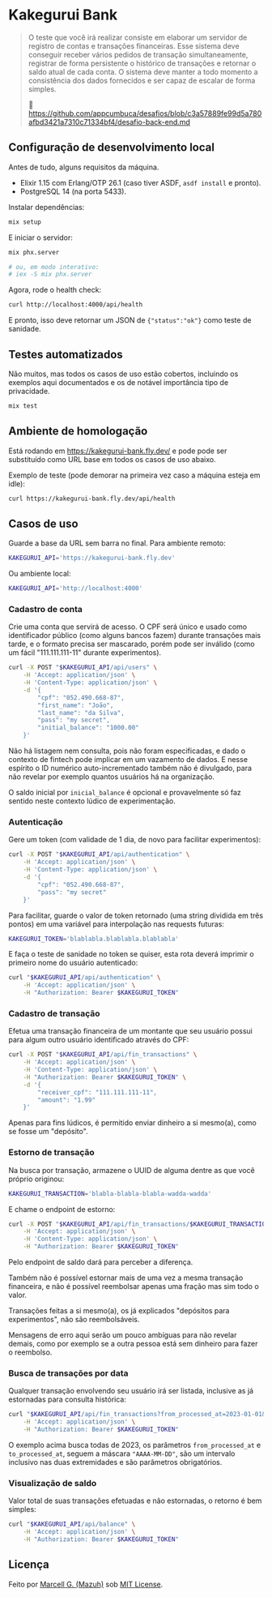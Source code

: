 # Kakegurui Bank

> O teste que você irá realizar consiste em elaborar um servidor de registro de contas e
> transações financeiras. Esse sistema deve conseguir receber vários pedidos de transação
> simultaneamente, registrar de forma persistente o histórico de transações e retornar o
> saldo atual de cada conta. O sistema deve manter a todo momento a consistência dos dados
> fornecidos e ser capaz de escalar de forma simples.
>
> 🔗 https://github.com/appcumbuca/desafios/blob/c3a57889fe99d5a780afbd3421a7310c71334bf4/desafio-back-end.md

## Configuração de desenvolvimento local

Antes de tudo, alguns requisitos da máquina.

- Elixir 1.15 com Erlang/OTP 26.1 (caso tiver ASDF, `asdf install` e pronto).
- PostgreSQL 14 (na porta 5433).

Instalar dependências:

```sh
mix setup
```

E iniciar o servidor:

```sh
mix phx.server

# ou, em modo interativo:
# iex -S mix phx.server
```

Agora, rode o health check:

```sh
curl http://localhost:4000/api/health
```

E pronto, isso deve retornar um JSON de `{"status":"ok"}` como teste de sanidade.

## Testes automatizados

Não muitos, mas todos os casos de uso estão cobertos,
incluindo os exemplos aqui documentados e os
de notável importância tipo de privacidade.

```sh
mix test
```

## Ambiente de homologação

Está rodando em https://kakegurui-bank.fly.dev/ e pode pode ser substituído como URL
base em todos os casos de uso abaixo.

Exemplo de teste (pode demorar na primeira vez caso a máquina esteja em idle):

```sh
curl https://kakegurui-bank.fly.dev/api/health
```

## Casos de uso

Guarde a base da URL sem barra no final. Para ambiente remoto:

```sh
KAKEGURUI_API='https://kakegurui-bank.fly.dev'
```

Ou ambiente local:

```sh
KAKEGURUI_API='http://localhost:4000'
```

### Cadastro de conta

Crie uma conta que servirá de acesso. O CPF será único e usado como identificador público (como
alguns bancos fazem) durante transações mais tarde, e o formato precisa ser mascarado, porém pode
ser inválido (como um fácil "111.111.111-11" durante experimentos).

```sh
curl -X POST "$KAKEGURUI_API/api/users" \
    -H 'Accept: application/json' \
    -H 'Content-Type: application/json' \
    -d '{
        "cpf": "052.490.668-87",
        "first_name": "João",
        "last_name": "da Silva",
        "pass": "my secret",
        "initial_balance": "1000.00"
    }'
```

Não há listagem nem consulta, pois não foram especificadas, e dado o contexto de fintech
pode implicar em um vazamento de dados. E nesse espírito o ID numérico auto-incrementado
também não é divulgado, para não revelar por exemplo quantos usuários há na organização.

O saldo inicial por `inicial_balance` é opcional e provavelmente só faz sentido neste
contexto lúdico de experimentação.

### Autenticação

Gere um token (com validade de 1 dia, de novo para facilitar experimentos):

```sh
curl -X POST "$KAKEGURUI_API/api/authentication" \
    -H 'Accept: application/json' \
    -H 'Content-Type: application/json' \
    -d '{
        "cpf": "052.490.668-87",
        "pass": "my secret"
    }'
```

Para facilitar, guarde o valor de token retornado (uma string dividida em três pontos) em uma
variável para interpolação nas requests futuras:

```sh
KAKEGURUI_TOKEN='blablabla.blablabla.blablabla'
```

E faça o teste de sanidade no token se quiser, esta rota deverá imprimir o
primeiro nome do usuário autenticado:

```sh
curl "$KAKEGURUI_API/api/authentication" \
    -H 'Accept: application/json' \
    -H "Authorization: Bearer $KAKEGURUI_TOKEN"
```

### Cadastro de transação

Efetua uma transação financeira de um montante que seu usuário possui
para algum outro usuário identificado através do CPF:

```sh
curl -X POST "$KAKEGURUI_API/api/fin_transactions" \
    -H 'Accept: application/json' \
    -H 'Content-Type: application/json' \
    -H "Authorization: Bearer $KAKEGURUI_TOKEN" \
    -d '{
        "receiver_cpf": "111.111.111-11",
        "amount": "1.99"
    }'
```

Apenas para fins lúdicos, é permitido enviar dinheiro a si mesmo(a), como se
fosse um "depósito".

### Estorno de transação

Na busca por transação, armazene o UUID de alguma dentre as que você próprio originou:

```sh
KAKEGURUI_TRANSACTION='blabla-blabla-blabla-wadda-wadda'
```

E chame o endpoint de estorno:

```sh
curl -X POST "$KAKEGURUI_API/api/fin_transactions/$KAKEGURUI_TRANSACTION/refund" \
    -H 'Accept: application/json' \
    -H 'Content-Type: application/json' \
    -H "Authorization: Bearer $KAKEGURUI_TOKEN"
```

Pelo endpoint de saldo dará para perceber a diferença.

Também não é possível estornar mais de uma vez a mesma transação financeira,
e não é possível reembolsar apenas uma fração mas sim todo o valor.

Transações feitas a si mesmo(a), os já explicados "depósitos para experimentos", não são
reembolsáveis.

Mensagens de erro aqui serão um pouco ambíguas para não revelar demais, como por exemplo
se a outra pessoa está sem dinheiro para fazer o reembolso.

### Busca de transações por data

Qualquer transação envolvendo seu usuário irá ser listada, inclusive as
já estornadas para consulta histórica:

```sh
curl "$KAKEGURUI_API/api/fin_transactions?from_processed_at=2023-01-01&to_processed_at=2023-12-31" \
    -H 'Accept: application/json' \
    -H "Authorization: Bearer $KAKEGURUI_TOKEN"
```

O exemplo acima busca todas de 2023, os parâmetros `from_processed_at` e
`to_processed_at`, seguem a máscara `"AAAA-MM-DD"`, são um intervalo
inclusivo nas duas extremidades e são parâmetros obrigatórios.

### Visualização de saldo

Valor total de suas transações efetuadas e não estornadas,
o retorno é bem simples:

```sh
curl "$KAKEGURUI_API/api/balance" \
    -H 'Accept: application/json' \
    -H "Authorization: Bearer $KAKEGURUI_TOKEN"
```

## Licença

Feito por [Marcell G. (Mazuh)](https://github.com/Mazuh/kakegurui-bank)
sob [MIT License](https://github.com/Mazuh/kakegurui-bank/blob/main/LICENSE).
